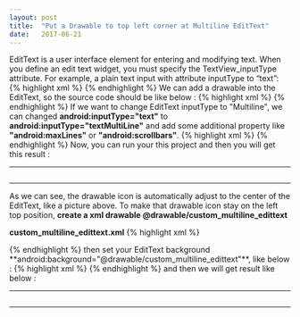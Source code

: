```yaml
---
layout: post
title:  "Put a Drawable to top left corner at Multiline EditText"
date:   2017-06-21
---
```


EditText is a user interface element for entering and modifying text. When you define an edit text widget, you must specify the TextView_inputType attribute. For example, a plain text input with attribute inputType to “text”:
{% highlight xml %}
<EditText
     android:id="@+id/plain_text_input"
     android:layout_height="wrap_content"
     android:layout_width="match_parent"
     android:inputType="text"/>
{% endhighlight %} 
We can add a drawable into the EditText, so the source code should be like below :
{% highlight xml %}
 <EditText
     android:id="@+id/plain_text_input"
     android:layout_height="wrap_content"
     android:layout_width="match_parent"
     android:inputType="text"
     android:drawableLeft="@drawable/ic_cellphone_android"
     android:drawablePadding="8dp"/>
{% endhighlight %} 
If we want to change EditText inputType to "Multiline", we can changed **android:inputType="text"** to
**android:inputType="textMultiLine"** and add some additional property like **"android:maxLines"** or **"android:scrollbars"**.
{% highlight xml %}
<EditText
     android:id="@+id/plain_text_input"
     android:layout_height="wrap_content"
     android:layout_width="match_parent"
     android:inputType="textMultiLine"
     android:maxLines="4"
     android:scrollbars="vertical"
     android:drawableLeft="@drawable/ic_cellphone_android"
     android:drawablePadding="8dp"/>
{% endhighlight %} 
Now, you can run your this project and then you will get this result :

----------
<img src="{{ '/assets/img/2017-07-22a.png' | prepend: site.baseurl }}" alt=""> 


----------
As we can see, the drawable icon is automatically adjust to the center of the EditText, like a picture above. To make that drawable icon stay on the left top position, **create a xml drawable @drawable/custom_multiline_edittext**

**custom_multiline_edittext.xml**
{% highlight xml %}
<?xml version="1.0" encoding="utf-8"?>
<selector xmlns:android="http://schemas.android.com/apk/res/android">
    <item><layer-list>
    <item android:left="8dp" android:right="8dp" 
    android:bottom="8dp" android:top="8dp">
    <bitmap android:gravity="left|center"
     android:src="@drawable/ic_menu_share"/>
    </item>
    </layer-list></item>
</selector>
{% endhighlight %} 
then set your EditText background **android:background="@drawable/custom_multiline_edittext"**, like below :
{% highlight xml %}
<EditText
      android:id="@+id/plain_text_input"
        android:layout_width="match_parent"
        android:layout_height="wrap_content"
        android:layout_marginTop="5dp"
        android:paddingTop="10dp"
        android:paddingBottom="10dp"
        android:paddingLeft="42dp"
        android:background="@drawable/custom_multiline_edittext"
        android:inputType="textMultiLine"
        android:maxLines="4"
        android:scrollbars="vertical"
        android:textSize="16sp"/>
{% endhighlight %} 
and then we will get result like below :

---
<img src="{{ '/assets/img/2017-07-22b.png' | prepend: site.baseurl }}" alt=""> 

---